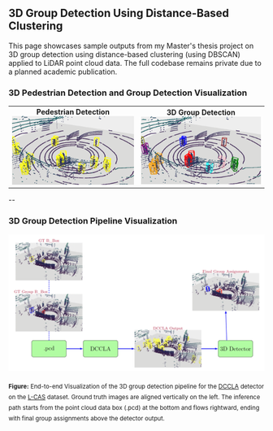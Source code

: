 ## 3D Group Detection Using Distance-Based Clustering

This page showcases sample outputs from my Master's thesis project on 3D group detection using distance-based clustering (using DBSCAN) applied to LiDAR point cloud data. The full codebase remains private due to a planned academic publication.

### 3D Pedestrian Detection and Group Detection Visualization

<table>
  <tr>
    <td align="center">
      <b>Pedestrian Detection</b><br>
      <img src="Images/pedestrian_detection_image.png" width="400"/>
    </td>
    <td align="center">
      <b>3D Group Detection</b><br>
      <img src="Images/group_detection_image.png" width="400"/>
    </td>
  </tr>
</table>


--

### 3D Group Detection Pipeline Visualization

<div align="center">
  <img src="Images/Visualization_Pipeline.png" width="700"/>
</div>

<sub><b>Figure:</b> End-to-end Visualization of the 3D group detection pipeline for the [DCCLA](https://github.com/jinzhengguang/DCCLA/tree/main) detector on the [L-CAS](https://lcas.lincoln.ac.uk/wp/research/data-sets-software/l-cas-3d-point-cloud-people-dataset/#:~:text=A%20lot%20of%20challenges%20have,people%2C%20and%20crowds%20of%20people) dataset. Ground truth images are aligned vertically on the left. The inference path starts from the point cloud data box (.pcd) at the bottom and flows rightward, ending with final group assignments above the detector output.</sub>


